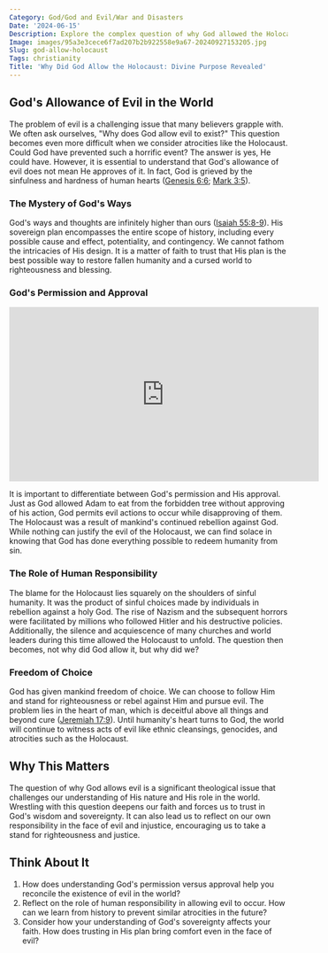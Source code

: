 ```yaml
---
Category: God/God and Evil/War and Disasters
Date: '2024-06-15'
Description: Explore the complex question of why God allowed the Holocaust, delving into theological perspectives and historical contexts in this thought-provoking article.
Image: images/95a3e3cece6f7ad207b2b922558e9a67-20240927153205.jpg
Slug: god-allow-holocaust
Tags: christianity
Title: 'Why Did God Allow the Holocaust: Divine Purpose Revealed'
---
```


## God's Allowance of Evil in the World

The problem of evil is a challenging issue that many believers grapple with. We often ask ourselves, "Why does God allow evil to exist?" This question becomes even more difficult when we consider atrocities like the Holocaust. Could God have prevented such a horrific event? The answer is yes, He could have. However, it is essential to understand that God's allowance of evil does not mean He approves of it. In fact, God is grieved by the sinfulness and hardness of human hearts ([Genesis 6:6](https://www.bibleref.com/Genesis/6/Genesis-6-6.html); [Mark 3:5](https://www.bibleref.com/Mark/3/Mark-3-5.html)).

### The Mystery of God's Ways

God's ways and thoughts are infinitely higher than ours ([Isaiah 55:8-9](https://www.bibleref.com/Isaiah/55/Isaiah-55-8.html)). His sovereign plan encompasses the entire scope of history, including every possible cause and effect, potentiality, and contingency. We cannot fathom the intricacies of His design. It is a matter of faith to trust that His plan is the best possible way to restore fallen humanity and a cursed world to righteousness and blessing.

### God's Permission and Approval


<iframe width="560" height="315" src="https://www.youtube.com/embed/NW2dgvRi8lA" frameborder="0" allow="autoplay; encrypted-media" allowfullscreen></iframe>


It is important to differentiate between God's permission and His approval. Just as God allowed Adam to eat from the forbidden tree without approving of his action, God permits evil actions to occur while disapproving of them. The Holocaust was a result of mankind's continued rebellion against God. While nothing can justify the evil of the Holocaust, we can find solace in knowing that God has done everything possible to redeem humanity from sin.

### The Role of Human Responsibility

The blame for the Holocaust lies squarely on the shoulders of sinful humanity. It was the product of sinful choices made by individuals in rebellion against a holy God. The rise of Nazism and the subsequent horrors were facilitated by millions who followed Hitler and his destructive policies. Additionally, the silence and acquiescence of many churches and world leaders during this time allowed the Holocaust to unfold. The question then becomes, not why did God allow it, but why did we?

### Freedom of Choice

God has given mankind freedom of choice. We can choose to follow Him and stand for righteousness or rebel against Him and pursue evil. The problem lies in the heart of man, which is deceitful above all things and beyond cure ([Jeremiah 17:9](https://www.bibleref.com/Jeremiah/17/Jeremiah-17-9.html)). Until humanity's heart turns to God, the world will continue to witness acts of evil like ethnic cleansings, genocides, and atrocities such as the Holocaust.

## Why This Matters

The question of why God allows evil is a significant theological issue that challenges our understanding of His nature and His role in the world. Wrestling with this question deepens our faith and forces us to trust in God's wisdom and sovereignty. It can also lead us to reflect on our own responsibility in the face of evil and injustice, encouraging us to take a stand for righteousness and justice.

## Think About It

1. How does understanding God's permission versus approval help you reconcile the existence of evil in the world?
2. Reflect on the role of human responsibility in allowing evil to occur. How can we learn from history to prevent similar atrocities in the future?
3. Consider how your understanding of God's sovereignty affects your faith. How does trusting in His plan bring comfort even in the face of evil?